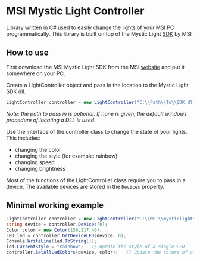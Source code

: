 # MSI Mystic Light Controller
Library written in C# used to easily change the lights of your MSI PC programmatically. 
This library is built on top of the Mystic Light [SDK](https://nl.msi.com/Landing/mystic-light-rgb-gaming-pc/download) by MSI

## How to use
First download the MSI Mystic Light SDK from the MSI [website](https://nl.msi.com/Landing/mystic-light-rgb-gaming-pc/download) and put it 
somewhere on your PC.

Create a LightController object and pass in the location to the Mystic Light SDK dll.
```c#
LightController controller = new LightController("C:\\Path\\To\\SDK.dll");
```
*Note: the path to pass in is optional. If none is given, the default windows procedure of locating a DLL is used.*


Use the interface of the controller class to change the state of your lights. This includes:
- changing the color
- changing the style (for example: rainbow)
- changing speed
- changing brightness

Most of the functions of the LightController class require you to pass in a device. The available devices are stored in the 
`Devices` property.

## Minimal working example
```c#
LightController controller = new LightController("C:\\MSI\\mysticlightsdk.dll");
string device = controller.Devices[0];
Color color = new Color(150,217,40);
LED led = controller.GetDeviceLED(device, 0);
Console.WriteLine(led.ToString());
led.CurrentStyle = "rainbow";   // Update the style of a single LED
controller.SetAllLedColors(device, color);   // Update the colors of all LED's of a certain device
```
